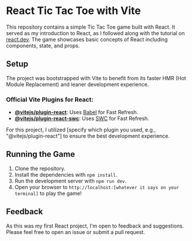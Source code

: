 # React Tic Tac Toe with Vite

This repository contains a simple Tic Tac Toe game built with React. It served as my introduction to React, as I followed along with the tutorial on [react.dev](https://react.dev). The game showcases basic concepts of React including components, state, and props.

## Setup

The project was bootstrapped with Vite to benefit from its faster HMR (Hot Module Replacement) and leaner development experience.

### Official Vite Plugins for React:

- **[@vitejs/plugin-react](https://github.com/vitejs/vite-plugin-react/blob/main/packages/plugin-react/README.md)**: Uses [Babel](https://babeljs.io/) for Fast Refresh.
- **[@vitejs/plugin-react-swc](https://github.com/vitejs/vite-plugin-react-swc)**: Uses [SWC](https://swc.rs/) for Fast Refresh.

For this project, I utilized [specify which plugin you used, e.g., "@vitejs/plugin-react"] to ensure the best development experience.

## Running the Game

1. Clone the repository.
2. Install the dependencies with `npm install`.
3. Run the development server with `npm run dev`.
4. Open your browser to `http://localhost:[whatever it says on your terminal]` to play the game!

## Feedback

As this was my first React project, I'm open to feedback and suggestions. Please feel free to open an issue or submit a pull request.
